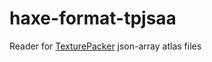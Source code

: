 # haxe-format-tpjsaa
Reader for [TexturePacker](https://www.codeandweb.com/texturepacker) json-array atlas files
